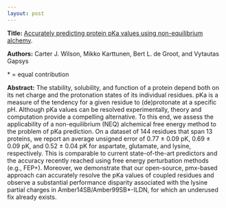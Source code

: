 ```yaml
---
layout: post
---
```


<b>Title:</b>
<a href="https://doi.org/10.26434/chemrxiv-2023-pqjrf-v2"> Accurately predicting protein pKa values using non-equilibrium alchemy</a>.

<b>Authors:</b>
    Carter J. Wilson, Mikko Karttunen, Bert L. de Groot, and Vytautas Gapsys 

\* = equal contribution

<b>Abstract:</b>
  The stability, solubility, and function of a protein depend both on its net charge and the protonation states of its individual residues. pKa is a measure of the tendency for a given residue to (de)protonate at a specific pH. Although pKa values can be resolved experimentally, theory and computation provide a compelling alternative. To this end, we assess the applicability of a non-equilibrium (NEQ) alchemical free energy method to the problem of pKa prediction. On a dataset of 144 residues that span 13 proteins, we report an average unsigned error of 0.77 ± 0.09 pK, 0.69 ± 0.09 pK, and 0.52 ± 0.04 pK for aspartate, glutamate, and lysine, respectively. This is comparable to current state-of-the-art predictors and the accuracy recently reached using free energy perturbation methods (e.g., FEP+). Moreover, we demonstrate that our open-source, pmx-based approach can accurately resolve the pKa values of coupled residues and observe a substantial performance disparity associated with the lysine partial charges in Amber14SB/Amber99SB*-ILDN, for which an underused fix already exists.
